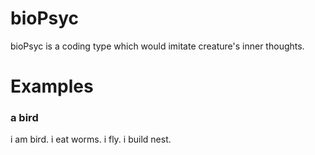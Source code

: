 # bioPsyc
bioPsyc is a coding type which would imitate creature's inner thoughts.
# Examples
### a bird
i am bird.
i eat worms.
i fly.
i build nest.
